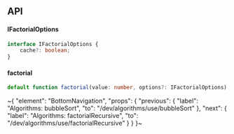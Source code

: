 

## API

#### IFactorialOptions

```ts
interface IFactorialOptions {
    cache?: boolean;
}
```

#### factorial

```ts
default function factorial(value: number, options?: IFactorialOptions): number;
```

~{
  "element": "BottomNavigation",
  "props": {
    "previous": {
      "label": "Algorithms: bubbleSort",
      "to": "/dev/algorithms/use/bubbleSort"
    },
    "next": {
      "label": "Algorithms: factorialRecursive",
      "to": "/dev/algorithms/use/factorialRecursive"
    }
  }
}~
